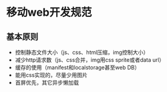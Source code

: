 # 移动web开发规范

## 基本原则

* 控制静态文件大小（js、css、html压缩，img控制大小）
* 减少http请求数（js、css合并，img用css sprite或者data url）
* 缓存的使用（manifest和localstorage甚至web DB）
* 能用css实现的，尽量少用图片
* 首屏优先，其它异步懒加载

